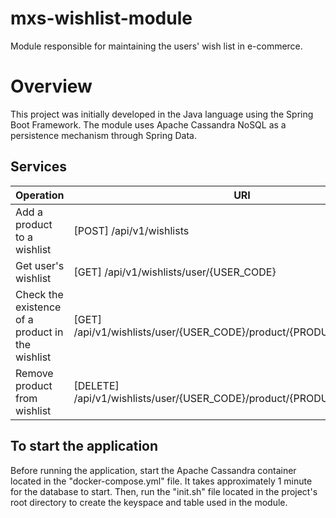 # mxs-wishlist-module
Module responsible for maintaining the users' wish list in e-commerce.

# Overview
This project was initially developed in the Java language using the Spring Boot Framework.
The module uses Apache Cassandra NoSQL as a persistence mechanism through Spring Data.

## Services

| Operation | URI |
| ------ | ------ |
| Add a product to a wishlist | [POST] /api/v1/wishlists |
| Get user's wishlist | [GET] /api/v1/wishlists/user/{USER_CODE} |
| Check the existence of a product in the wishlist | [GET] /api/v1/wishlists/user/{USER_CODE}/product/{PRODUCT_CODE}/check |
| Remove product from wishlist | [DELETE] /api/v1/wishlists/user/{USER_CODE}/product/{PRODUCT_CODE} |

## To start the application
Before running the application, start the Apache Cassandra container located in the "docker-compose.yml" file.
It takes approximately 1 minute for the database to start.
Then, run the "init.sh" file located in the project's root directory to create the keyspace and table used in the module.
